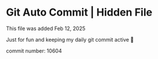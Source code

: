 # Git Auto Commit | Hidden File

This file was added Feb 12, 2025

Just for fun and keeping my daily git commit active 🤪

commit number: 10604
